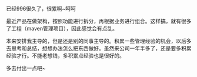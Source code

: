   已经996很久了，很累啊~呵呵
  
  最近产品在做架构，按照功能进行拆分，再根据业务进行组合。这样搞，就有很多了工程（maven管理项目），因此感觉会有点乱。
  
  本来安排我主导的，但是还是别的同事主导的。积累一些管理经验的机会，以后多去思考和总结，想想办法怎么把东西做好。虽然来公司一年半多了，还是要多积累经验才行。不能老想钱，多积累点经验也是很好的。

  多去付出一点吧~
